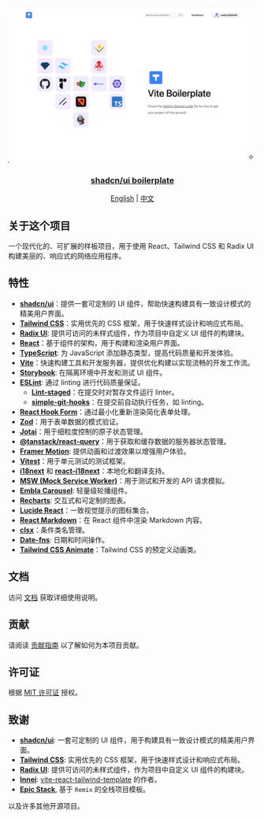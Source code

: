 <p align="center">

<a href="https://github.com/TinsFox/shadcnui-boilerplate">
  <img src="docs/public/index.png" alt="Cover image" width="700px">
  <h3 align="center">shadcn/ui boilerplate</h3>
</a>


<p align="center">
  <a href="README.md">English</a> | <a href="README-zh_CN.md">中文</a>
</p>
</p>


## 关于这个项目

一个现代化的、可扩展的样板项目，用于使用 React、Tailwind CSS 和 Radix UI 构建美丽的、响应式的网络应用程序。

## 特性

- [**shadcn/ui**](https://github.com/shadcn-ui/ui)：提供一套可定制的 UI 组件，帮助快速构建具有一致设计模式的精美用户界面。
- [**Tailwind CSS**](https://tailwindcss.com)：实用优先的 CSS 框架，用于快速样式设计和响应式布局。
- [**Radix UI**](https://www.radix-ui.com/): 提供可访问的未样式组件，作为项目中自定义 UI 组件的构建块。
- [**React**](https://reactjs.org)：基于组件的架构，用于构建和渲染用户界面。
- [**TypeScript**](https://www.typescriptlang.org/): 为 JavaScript 添加静态类型，提高代码质量和开发体验。
- [**Vite**](https://vitejs.dev)：快速构建工具和开发服务器，提供优化构建以实现流畅的开发工作流。
- [**Storybook**](https://storybook.js.org/): 在隔离环境中开发和测试 UI 组件。
- [**ESLint**](https://eslint.org/): 通过 linting 进行代码质量保证。
  - [**Lint-staged**](https://github.com/okonet/lint-staged)：在提交时对暂存文件运行 linter。
  - [**simple-git-hooks**](https://github.com/toplenboren/simple-git-hooks)：在提交前自动执行任务，如 linting。
- [**React Hook Form**](https://react-hook-form.com)：通过最小化重新渲染简化表单处理。
- [**Zod**](https://github.com/colinhacks/zod)：用于表单数据的模式验证。
- [**Jotai**](https://github.com/pmndrs/jotai)：用于细粒度控制的原子状态管理。
- [**@tanstack/react-query**](https://tanstack.com/query/latest)：用于获取和缓存数据的服务器状态管理。
- [**Framer Motion**](https://www.framer.com/motion/): 提供动画和过渡效果以增强用户体验。
- [**Vitest**](https://vitest.dev)：用于单元测试的测试框架。
- [**i18next**](https://www.i18next.com) 和 [**react-i18next**](https://react.i18next.com)：本地化和翻译支持。
- [**MSW (Mock Service Worker)**](https://mswjs.io)：用于测试和开发的 API 请求模拟。
- [**Embla Carousel**](https://www.embla-carousel.com/): 轻量级轮播组件。
- [**Recharts**](https://recharts.org/): 交互式和可定制的图表。
- [**Lucide React**](https://lucide.dev/docs/lucide-react)：一致视觉提示的图标集合。
- [**React Markdown**](https://github.com/remarkjs/react-markdown)：在 React 组件中渲染 Markdown 内容。
- [**clsx**](https://github.com/lukeed/clsx)：条件类名管理。
- [**Date-fns**](https://date-fns.org/): 日期和时间操作。
- [**Tailwind CSS Animate**](https://github.com/tailwindlabs/tailwindcss-animate)：Tailwind CSS 的预定义动画类。

## 文档

访问 [文档](https://shadcnui-boilerplate-docs.vercel.app/) 获取详细使用说明。

## 贡献

请阅读 [贡献指南](/CONTRIBUTING.md) 以了解如何为本项目贡献。

## 许可证

根据 [MIT 许可证](./LICENSE) 授权。

## 致谢

- [**shadcn/ui**](https://github.com/shadcn-ui/ui): 一套可定制的 UI 组件，用于构建具有一致设计模式的精美用户界面。
- [**Tailwind CSS**](https://tailwindcss.com): 实用优先的 CSS 框架，用于快速样式设计和响应式布局。
- [**Radix UI**](https://www.radix-ui.com/): 提供可访问的未样式组件，作为项目中自定义 UI 组件的构建块。
- [**Innei**](https://github.com/innei): [vite-react-tailwind-template](https://github.com/innei-template/vite-react-tailwind-template) 的作者。
- [**Epic Stack**](https://github.com/epicweb-dev/epic-stack), 基于 `Remix` 的全栈项目模板。

以及许多其他开源项目。

